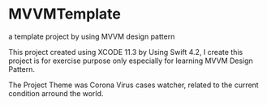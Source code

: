 # MVVMTemplate
a template project by using MVVM design pattern

This project created using XCODE 11.3 by Using Swift 4.2, 
I create this project is for exercise purpose only especially for learning MVVM Design Pattern. 

The Project Theme was Corona Virus cases watcher, related to the current condition arround the world.
